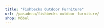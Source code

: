 ```yaml
---
title: "Fishbecks Outdoor Furniture"
url: /pasadena/fishbecks-outdoor-furniture/
shop: Möbel
---
```

